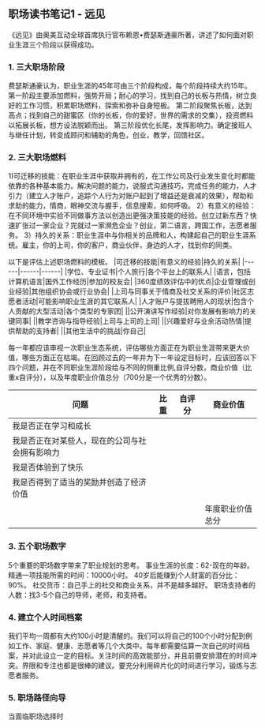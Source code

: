 ## 职场读书笔记1 - 远见

《远见》由奥美互动全球首席执行官布赖恩•费瑟斯通豪所著，讲述了如何面对职业生涯三个阶段以获得成功。


### 1. 三大职场阶段
费瑟斯通豪认为，职业生涯的45年可由三个阶段构成，每个阶段持续大约15年。
第一阶段主要添加燃料，强势开局；耐心的学习，找到自己的长板与热情，树立良好的工作习惯，积累职场燃料，探索和弥补自身短板。
第二阶段聚焦长板，达到高点；找到自己的甜蜜区（你的长板，你的爱好，世界的需求的交集），投资燃料以拓展长板，想方设法脱颖而出。
第三阶段优化长尾，发挥影响力。确定接班人与继任计划，转变成顾问和辅助的角色，创业，教学，回馈社区。

### 2. 三大职场燃料
1)可迁移的技能：在职业生涯中获取并拥有的，在工作公司及行业发生变化时都能依靠的各种基本能力。解决问题的能力，说服式沟通技巧，完成任务的能力，人才引力（建立人才账户，追踪个人行为对账户起到了增益还是衰减的效果），帮助和求助的能力，情商，眼神交流与握手，信息搜索，如何呼吸。
2）有意义的经验： 在不同环境中实验不同做事方法以创造出更强决策技能的经验。创立过新东西？快速扩张过一家企业？完就过一家濒危企业？创业，第二语言，跨国工作，志愿者服务。
3）持久的关系：职业生涯中与你相关的品牌和人，构建起自己的职业生涯系统。雇主，你的上司，你的客户，商业伙伴，身边的人才，找到你的同类。

以下是评估上述职场燃料的模板。
|可迁移的技能|有意义的经验|持久的关系|
|------|------|------|
|学位、专业证书|个人旅行|各个平台上的联系人|
|语言，包括计算机语言|国外工作经历|参加的校友会|
|360度绩效评估中的优点|企业管理或创业经验|其他组织协会或行业协会|
|上司与同事关于情商及社交关系的评价|社区志愿者活动|可能影响职业生涯的其它联系人|
|人才账户与提拔聘用人的现状|包含个人贡献的大型活动|各个类型的专家团|
||公开演讲写作经验|对你发展有影响力的关键同事|
||教学咨询与指导经验|上司与上司的上司|
||兴趣爱好与业余活动热情|提供帮助的支持者|
||其他生活中的挑战|你自己|

每一年都应该审视一次职业生态系统，评估哪些方面正在为职业生涯带来更大价值，哪些方面正在枯竭。在回顾过去的一年并为下一年设定目标时，应该回答以下四个问题，并在不同职业生涯阶段给与不同的侧重比例,自评分数，商业价值（比重x自评分），以及年度职业价值总分（700分是一个优秀的分数）。 

|问题|比重|自评分|商业价值|
|------|------|------|------|
|我是否正在学习和成长||||
|我是否正在对某些人，现在的公司与社会拥有影响力||||
|我是否体验到了快乐||||
|我是否得到了适当的奖励并创造了经济价值||||
||||年度职业价值总分|


### 3. 五个职场数字
5个重要的职场数字带来了职业规划的思考。
事业生涯的长度：62-现在的年龄。 
精通一项技能所需的时间：10000小时。
40岁后能赚到个人财富的百分比：90%。
社交货币：自己手上的社交和商业关系，并不是越多越好。
职场支持者的人数：找3-5个自己的导师，老师，和支持者。


### 4. 建立个人时间档案
我们平均一周都有大约100小时是清醒的。我们可以将自己的100个小时分配到例如工作、家庭、健康、志愿者等几个大类中。每年都需要估算一次自己的时间档案，并对此设立一定的目标。关注时间的高效能部分，并且前摄安排潜在的时间冲突。界限和专注也都是很棒的建议。要充分利用碎片化的时间进行学习，锻炼与志愿者服务。

### 5. 职场路径向导
当面临职场选择时
